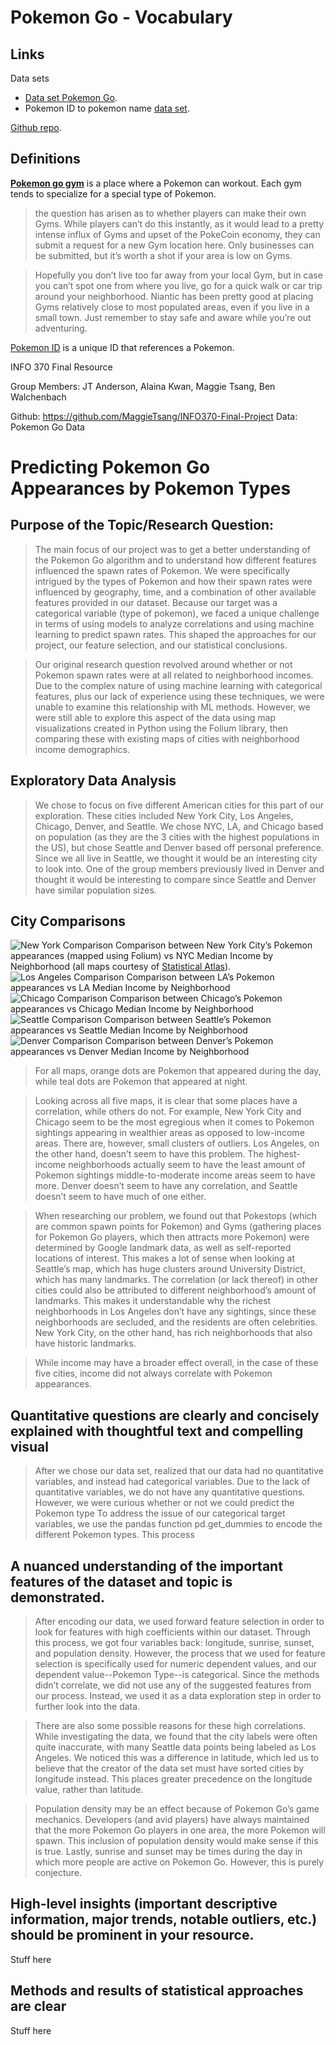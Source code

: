 # Pokemon Go - Vocabulary

## Links
Data sets
* [Data set Pokemon Go](https://www.kaggle.com/semioniy/predictemall/home).
* Pokemon ID to pokemon name [data set](https://www.kaggle.com/abcsds/pokemon#Pokemon.csv).

[Github repo](https://github.com/MaggieTsang/INFO370-Final-Project).



## Definitions

**[Pokemon go gym](https://bulbapedia.bulbagarden.net/wiki/Gym)** is a place where a Pokemon can workout. Each gym tends to specialize for a special type of Pokemon. 

> the question has arisen as to whether players can make their own Gyms. While players can’t do this instantly, as it would lead to a pretty intense influx of Gyms and upset of the PokeCoin economy, they can submit a request for a new Gym location here. Only businesses can be submitted, but it’s worth a shot if your area is low on Gyms.

> Hopefully you don’t live too far away from your local Gym, but in case you can’t spot one from where you live, go for a quick walk or car trip around your neighborhood. Niantic has been pretty good at placing Gyms relatively close to most populated areas, even if you live in a small town. Just remember to stay safe and aware while you’re out adventuring.

[Pokemon ID](https://bulbapedia.bulbagarden.net/wiki/List_of_Pok%C3%A9mon_by_National_Pok%C3%A9dex_number) is a unique ID that references a Pokemon.

INFO 370
Final Resource

Group Members: JT Anderson, Alaina Kwan, Maggie Tsang, Ben Walchenbach

Github: https://github.com/MaggieTsang/INFO370-Final-Project 
Data: Pokemon Go Data

# Predicting Pokemon Go Appearances by Pokemon Types

## Purpose of the Topic/Research Question:

> The main focus of our project was to get a better understanding of the Pokemon Go algorithm and to understand how different features influenced the spawn rates of Pokemon. We were specifically intrigued by the types of Pokemon and how their spawn rates were influenced by geography, time, and a combination of other available features provided in our dataset. Because our target was a categorical variable (type of pokemon), we faced a unique challenge in terms of using models to analyze correlations and using machine learning to predict spawn rates. This shaped the approaches for our project, our feature selection, and our statistical conclusions. 

> Our original research question revolved around whether or not Pokemon spawn rates were at all related to neighborhood incomes. Due to the complex nature of using machine learning with categorical features, plus our lack of experience using these techniques, we were unable to examine this relationship with ML methods. However, we were still able to explore this aspect of the data using map visualizations created in Python using the Folium library, then comparing these with existing maps of cities with neighborhood income demographics.

## Exploratory Data Analysis

> We chose to focus on five different American cities for this part of our exploration. These cities included New York City, Los Angeles, Chicago, Denver, and Seattle. We chose NYC, LA, and Chicago based on population (as they are the 3 cities with the highest populations in the US), but chose Seattle and Denver based off personal preference. Since we all live in Seattle, we thought it would be an interesting city to look into. One of the group members previously lived in Denver and thought it would be interesting to compare since Seattle and Denver have similar population sizes.

## City Comparisons

![New York Comparison](img/ny_comparison.png)
Comparison between New York City’s Pokemon appearances (mapped using Folium) vs NYC Median Income by Neighborhood (all maps courtesy of [Statistical Atlas](https://statisticalatlas.com/United-States/Overview)).
![Los Angeles Comparison](img/la_comparison.png)
Comparison between LA’s Pokemon appearances vs LA Median Income by Neighborhood
![Chicago Comparison](img/chicago_comparison.png)
Comparison between Chicago’s Pokemon appearances vs Chicago Median Income by Neighborhood
![Seattle Comparison](img/seattle_comparison.png)
Comparison between Seattle’s Pokemon appearances vs Seattle Median Income by Neighborhood
![Denver Comparison](img/denver_comparison.png)
Comparison between Denver’s Pokemon appearances vs Denver Median Income by Neighborhood

> For all maps, orange dots are Pokemon that appeared during the day, while teal dots are Pokemon that appeared at night.

> Looking across all five maps, it is clear that some places have a correlation, while others do not. For example, New York City and Chicago seem to be the most egregious when it comes to Pokemon sightings appearing in wealthier areas as opposed to low-income areas. There are, however, small clusters of outliers. Los Angeles, on the other hand, doesn’t seem to have this problem. The highest-income neighborhoods actually seem to have the least amount of Pokemon sightings middle-to-moderate income areas seem to have more.
Denver doesn’t seem to have any correlation, and Seattle doesn’t seem to have much of one either.

> When researching our problem, we found out that Pokestops (which are common spawn points for Pokemon) and Gyms (gathering places for Pokemon Go players, which then attracts more Pokemon) were determined by Google landmark data, as well as self-reported locations of interest. This makes a lot of sense when looking at Seattle’s map, which has huge clusters around University District, which has many landmarks. The correlation (or lack thereof) in other cities could also be attributed to different neighborhood’s amount of landmarks. This makes it understandable why the richest neighborhoods in Los Angeles don’t have any sightings, since these neighborhoods are secluded, and the residents are often celebrities. New York City, on the other hand, has rich neighborhoods that also have historic landmarks.

> While income may have a broader effect overall, in the case of these five cities, income did not always correlate with Pokemon appearances.

## Quantitative questions are clearly and concisely explained with thoughtful text and compelling visual

> After we chose our data set, realized that our data had no quantitative variables, and instead had categorical variables. Due to the lack of quantitative variables, we do not have any quantitative questions. However, we were curious whether or not we could predict the Pokemon type To address the issue of our categorical target variables, we use the pandas function pd.get_dummies to encode the different Pokemon types. This process 

## A nuanced understanding of the important features of the dataset and topic is demonstrated.

> After encoding our data, we used forward feature selection in order to look for features with high coefficients within our dataset. Through this process, we got four variables back: longitude, sunrise, sunset, and population density. However, the process that we used for feature selection is specifically used for numeric dependent values, and our dependent value--Pokemon Type--is categorical. Since the methods didn’t correlate, we did not use any of the suggested features from our process. Instead, we used it as a data exploration step in order to further look into the data.

> There are also some possible reasons for these high correlations. While investigating the data, we found that the city labels were often quite inaccurate, with many Seattle data points being labeled as Los Angeles. We noticed this was a difference in latitude, which led us to believe that the creator of the data set must have sorted cities by longitude instead. This places greater precedence on the longitude value, rather than latitude.

> Population density may be an effect because of Pokemon Go’s game mechanics. Developers (and avid players) have always maintained that the more Pokemon Go players in one area, the more Pokemon will spawn. This inclusion of population density would make sense if this is true. Lastly, sunrise and sunset may be times during the day in which more people are active on Pokemon Go. However, this is purely conjecture.


## High-level insights (important descriptive information, major trends, notable outliers, etc.) should be prominent in your resource.

Stuff here 


## Methods and results of statistical approaches are clear

Stuff here
